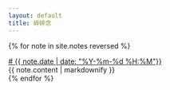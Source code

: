 ```yaml
---
layout: default
title: 碎碎念
---
```

{% for note in site.notes reversed %}
<div class="box-heading">
  <a href="#date-{{ note.date | date: "%Y-%m-%d %H:%M" }}"># {{ note.date | date: "%Y-%m-%d %H:%M"}}</a>
</div>
<div class="box" id="date-{{ note.date | date: "%Y-%m-%d %H:%M" }}>
  {{ note.content | markdownify }}
</div>
{% endfor %}
